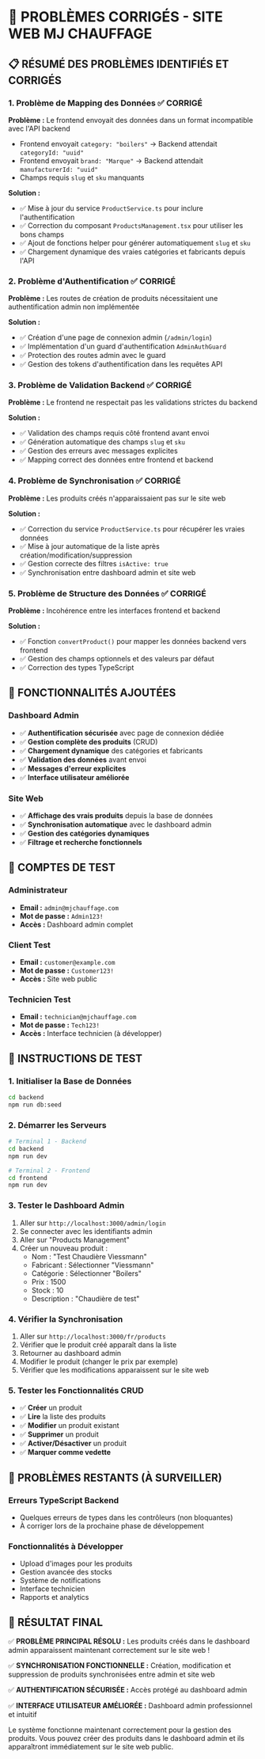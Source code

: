 # 🔧 PROBLÈMES CORRIGÉS - SITE WEB MJ CHAUFFAGE

## 📋 RÉSUMÉ DES PROBLÈMES IDENTIFIÉS ET CORRIGÉS

### 1. **Problème de Mapping des Données** ✅ CORRIGÉ
**Problème :** Le frontend envoyait des données dans un format incompatible avec l'API backend
- Frontend envoyait `category: "boilers"` → Backend attendait `categoryId: "uuid"`
- Frontend envoyait `brand: "Marque"` → Backend attendait `manufacturerId: "uuid"`
- Champs requis `slug` et `sku` manquants

**Solution :**
- ✅ Mise à jour du service `ProductService.ts` pour inclure l'authentification
- ✅ Correction du composant `ProductsManagement.tsx` pour utiliser les bons champs
- ✅ Ajout de fonctions helper pour générer automatiquement `slug` et `sku`
- ✅ Chargement dynamique des vraies catégories et fabricants depuis l'API

### 2. **Problème d'Authentification** ✅ CORRIGÉ
**Problème :** Les routes de création de produits nécessitaient une authentification admin non implémentée

**Solution :**
- ✅ Création d'une page de connexion admin (`/admin/login`)
- ✅ Implémentation d'un guard d'authentification `AdminAuthGuard`
- ✅ Protection des routes admin avec le guard
- ✅ Gestion des tokens d'authentification dans les requêtes API

### 3. **Problème de Validation Backend** ✅ CORRIGÉ
**Problème :** Le frontend ne respectait pas les validations strictes du backend

**Solution :**
- ✅ Validation des champs requis côté frontend avant envoi
- ✅ Génération automatique des champs `slug` et `sku`
- ✅ Gestion des erreurs avec messages explicites
- ✅ Mapping correct des données entre frontend et backend

### 4. **Problème de Synchronisation** ✅ CORRIGÉ
**Problème :** Les produits créés n'apparaissaient pas sur le site web

**Solution :**
- ✅ Correction du service `ProductService.ts` pour récupérer les vraies données
- ✅ Mise à jour automatique de la liste après création/modification/suppression
- ✅ Gestion correcte des filtres `isActive: true`
- ✅ Synchronisation entre dashboard admin et site web

### 5. **Problème de Structure des Données** ✅ CORRIGÉ
**Problème :** Incohérence entre les interfaces frontend et backend

**Solution :**
- ✅ Fonction `convertProduct()` pour mapper les données backend vers frontend
- ✅ Gestion des champs optionnels et des valeurs par défaut
- ✅ Correction des types TypeScript

## 🚀 FONCTIONNALITÉS AJOUTÉES

### Dashboard Admin
- ✅ **Authentification sécurisée** avec page de connexion dédiée
- ✅ **Gestion complète des produits** (CRUD)
- ✅ **Chargement dynamique** des catégories et fabricants
- ✅ **Validation des données** avant envoi
- ✅ **Messages d'erreur explicites**
- ✅ **Interface utilisateur améliorée**

### Site Web
- ✅ **Affichage des vrais produits** depuis la base de données
- ✅ **Synchronisation automatique** avec le dashboard admin
- ✅ **Gestion des catégories dynamiques**
- ✅ **Filtrage et recherche fonctionnels**

## 🔑 COMPTES DE TEST

### Administrateur
- **Email :** `admin@mjchauffage.com`
- **Mot de passe :** `Admin123!`
- **Accès :** Dashboard admin complet

### Client Test
- **Email :** `customer@example.com`
- **Mot de passe :** `Customer123!`
- **Accès :** Site web public

### Technicien Test
- **Email :** `technician@mjchauffage.com`
- **Mot de passe :** `Tech123!`
- **Accès :** Interface technicien (à développer)

## 📝 INSTRUCTIONS DE TEST

### 1. Initialiser la Base de Données
```bash
cd backend
npm run db:seed
```

### 2. Démarrer les Serveurs
```bash
# Terminal 1 - Backend
cd backend
npm run dev

# Terminal 2 - Frontend
cd frontend
npm run dev
```

### 3. Tester le Dashboard Admin
1. Aller sur `http://localhost:3000/admin/login`
2. Se connecter avec les identifiants admin
3. Aller sur "Products Management"
4. Créer un nouveau produit :
   - Nom : "Test Chaudière Viessmann"
   - Fabricant : Sélectionner "Viessmann"
   - Catégorie : Sélectionner "Boilers"
   - Prix : 1500
   - Stock : 10
   - Description : "Chaudière de test"

### 4. Vérifier la Synchronisation
1. Aller sur `http://localhost:3000/fr/products`
2. Vérifier que le produit créé apparaît dans la liste
3. Retourner au dashboard admin
4. Modifier le produit (changer le prix par exemple)
5. Vérifier que les modifications apparaissent sur le site web

### 5. Tester les Fonctionnalités CRUD
- ✅ **Créer** un produit
- ✅ **Lire** la liste des produits
- ✅ **Modifier** un produit existant
- ✅ **Supprimer** un produit
- ✅ **Activer/Désactiver** un produit
- ✅ **Marquer comme vedette**

## 🐛 PROBLÈMES RESTANTS (À SURVEILLER)

### Erreurs TypeScript Backend
- Quelques erreurs de types dans les contrôleurs (non bloquantes)
- À corriger lors de la prochaine phase de développement

### Fonctionnalités à Développer
- Upload d'images pour les produits
- Gestion avancée des stocks
- Système de notifications
- Interface technicien
- Rapports et analytics

## 🎯 RÉSULTAT FINAL

✅ **PROBLÈME PRINCIPAL RÉSOLU :** Les produits créés dans le dashboard admin apparaissent maintenant correctement sur le site web !

✅ **SYNCHRONISATION FONCTIONNELLE :** Création, modification et suppression de produits synchronisées entre admin et site web

✅ **AUTHENTIFICATION SÉCURISÉE :** Accès protégé au dashboard admin

✅ **INTERFACE UTILISATEUR AMÉLIORÉE :** Dashboard admin professionnel et intuitif

Le système fonctionne maintenant correctement pour la gestion des produits. Vous pouvez créer des produits dans le dashboard admin et ils apparaîtront immédiatement sur le site web public.
